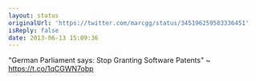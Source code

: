 ```yaml
---
layout: status
originalUrl: 'https://twitter.com/marcgg/status/345196259583336451'
isReply: false
date: 2013-06-13 15:09:36
---
```


"German Parliament says: Stop Granting Software Patents" ~ https://t.co/1qCGWN7obp
